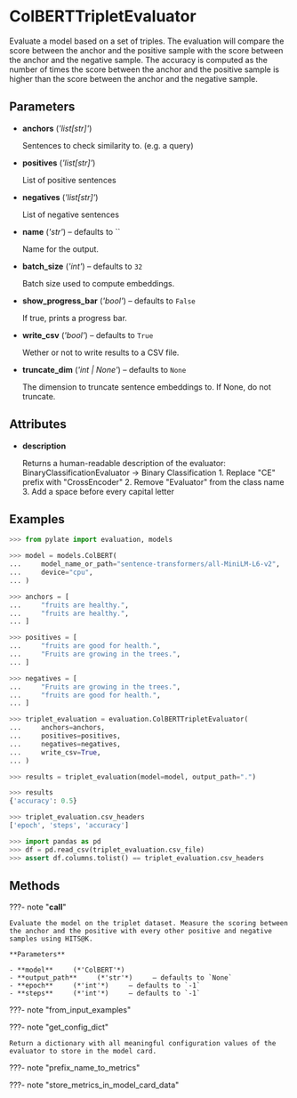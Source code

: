# ColBERTTripletEvaluator

Evaluate a model based on a set of triples. The evaluation will compare the score between the anchor and the positive sample with the score between the anchor and the negative sample. The accuracy is computed as the number of times the score between the anchor and the positive sample is higher than the score between the anchor and the negative sample.



## Parameters

- **anchors** (*'list[str]'*)

    Sentences to check similarity to. (e.g. a query)

- **positives** (*'list[str]'*)

    List of positive sentences

- **negatives** (*'list[str]'*)

    List of negative sentences

- **name** (*'str'*) – defaults to ``

    Name for the output.

- **batch_size** (*'int'*) – defaults to `32`

    Batch size used to compute embeddings.

- **show_progress_bar** (*'bool'*) – defaults to `False`

    If true, prints a progress bar.

- **write_csv** (*'bool'*) – defaults to `True`

    Wether or not to write results to a CSV file.

- **truncate_dim** (*'int | None'*) – defaults to `None`

    The dimension to truncate sentence embeddings to. If None, do not truncate.


## Attributes

- **description**

    Returns a human-readable description of the evaluator: BinaryClassificationEvaluator -> Binary Classification  1. Replace "CE" prefix with "CrossEncoder" 2. Remove "Evaluator" from the class name 3. Add a space before every capital letter


## Examples

```python
>>> from pylate import evaluation, models

>>> model = models.ColBERT(
...     model_name_or_path="sentence-transformers/all-MiniLM-L6-v2",
...     device="cpu",
... )

>>> anchors = [
...     "fruits are healthy.",
...     "fruits are healthy.",
... ]

>>> positives = [
...     "fruits are good for health.",
...     "Fruits are growing in the trees.",
... ]

>>> negatives = [
...     "Fruits are growing in the trees.",
...     "fruits are good for health.",
... ]

>>> triplet_evaluation = evaluation.ColBERTTripletEvaluator(
...     anchors=anchors,
...     positives=positives,
...     negatives=negatives,
...     write_csv=True,
... )

>>> results = triplet_evaluation(model=model, output_path=".")

>>> results
{'accuracy': 0.5}

>>> triplet_evaluation.csv_headers
['epoch', 'steps', 'accuracy']

>>> import pandas as pd
>>> df = pd.read_csv(triplet_evaluation.csv_file)
>>> assert df.columns.tolist() == triplet_evaluation.csv_headers
```

## Methods

???- note "__call__"

    Evaluate the model on the triplet dataset. Measure the scoring between the anchor and the positive with every other positive and negative samples using HITS@K.

    **Parameters**

    - **model**     (*'ColBERT'*)
    - **output_path**     (*'str'*)     – defaults to `None`
    - **epoch**     (*'int'*)     – defaults to `-1`
    - **steps**     (*'int'*)     – defaults to `-1`

???- note "from_input_examples"

???- note "get_config_dict"

    Return a dictionary with all meaningful configuration values of the evaluator to store in the model card.


???- note "prefix_name_to_metrics"

???- note "store_metrics_in_model_card_data"
